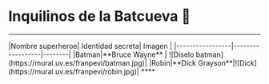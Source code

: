 <h1> Inquilinos de la Batcueva 🦇</h1>
<hr>
|Nombre superheroe| Identidad secreta| Imagen |
|-----------------|------------------|--------|
|Batman|**Bruce Wayne** |  ![Diselo batman](https://mural.uv.es/franpevi/batman.jpg)|
|Robin|**Dick Grayson**|![Dick](https://mural.uv.es/franpevi/robin.jpg)|
****

